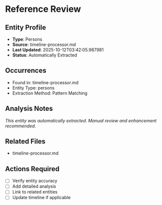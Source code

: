 # Reference Review

## Entity Profile
- **Type**: Persons
- **Source**: timeline-processor.md
- **Last Updated**: 2025-10-12T03:42:05.987981
- **Status**: Automatically Extracted

## Occurrences
- Found in: timeline-processor.md
- Entity Type: persons
- Extraction Method: Pattern Matching

## Analysis Notes
*This entity was automatically extracted. Manual review and enhancement recommended.*

## Related Files
- timeline-processor.md

## Actions Required
- [ ] Verify entity accuracy
- [ ] Add detailed analysis
- [ ] Link to related entities
- [ ] Update timeline if applicable
